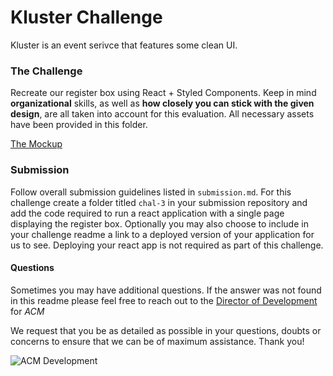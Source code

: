 # Kluster Challenge

Kluster is an event serivce that features some clean UI.

### The Challenge

Recreate our register box using React + Styled Components. Keep in mind **organizational** skills, as well as **how closely you can stick with the given design**, are all taken into account for this evaluation. All necessary assets have been provided in this folder.

[The Mockup](./kluster.png)

### Submission

Follow overall submission guidelines listed in `submission.md`. For this challenge create a folder titled `chal-3` in your submission repository and add the code required to run a react application with a single page displaying the register box. Optionally you may also choose to include in your challenge readme a link to a deployed version of your application for us to see. Deploying your react app is not required as part of this challenge.

#### Questions

Sometimes you may have additional questions. If the answer was not found in this readme please feel free to reach out to the [Director of Development](mailto:development@acmutd.co) for _ACM_

We request that you be as detailed as possible in your questions, doubts or concerns to ensure that we can be of maximum assistance. Thank you!

![ACM Development](https://www.acmutd.co/brand/Development/Banners/light_dark_background.png)

